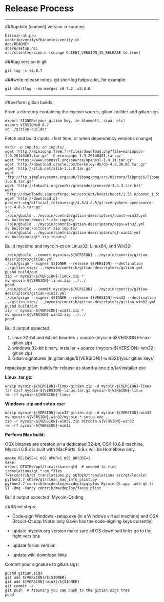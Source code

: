 Release Process
====================

* * *

###update (commit) version in sources


	bitcoin-qt.pro
	contrib/verifysfbinaries/verify.sh
	doc/README*
	share/setup.nsi
	src/clientversion.h (change CLIENT_VERSION_IS_RELEASE to true)

###tag version in git

	git tag -s v0.8.7

###write release notes. git shortlog helps a lot, for example:

	git shortlog --no-merges v0.7.2..v0.8.0

* * *

##perform gitian builds

 From a directory containing the mycoin source, gitian-builder and gitian.sigs
  
	export SIGNER=(your gitian key, ie bluematt, sipa, etc)
	export VERSION=0.8.7
	cd ./gitian-builder

 Fetch and build inputs: (first time, or when dependency versions change)

	mkdir -p inputs; cd inputs/
	wget 'http://miniupnp.free.fr/files/download.php?file=miniupnpc-1.9.20140401.tar.gz' -O miniupnpc-1.9.20140401.tar.gz'
	wget 'https://www.openssl.org/source/openssl-1.0.1i.tar.gz'
	wget 'http://download.oracle.com/berkeley-db/db-4.8.30.NC.tar.gz'
	wget 'http://zlib.net/zlib-1.2.8.tar.gz'
	wget 'ftp://ftp.simplesystems.org/pub/libpng/png/src/history/libpng16/libpng-1.6.8.tar.gz'
	wget 'http://fukuchi.org/works/qrencode/qrencode-3.4.3.tar.bz2'
	wget 'http://downloads.sourceforge.net/project/boost/boost/1.55.0/boost_1_55_0.tar.bz2'
	wget 'http://download.qt-project.org/official_releases/qt/4.8/4.8.5/qt-everywhere-opensource-src-4.8.5.tar.gz'
	cd ..
	./bin/gbuild ../mycoin/contrib/gitian-descriptors/boost-win32.yml
	mv build/out/boost-*.zip inputs/
	./bin/gbuild ../mycoin/contrib/gitian-descriptors/deps-win32.yml
	mv build/out/bitcoin*.zip inputs/
	./bin/gbuild ../mycoin/contrib/gitian-descriptors/qt-win32.yml
	mv build/out/qt*.zip inputs/

 Build mycoind and mycoin-qt on Linux32, Linux64, and Win32:
  
	./bin/gbuild --commit mycoin=v${VERSION} ../mycoin/contrib/gitian-descriptors/gitian.yml
	./bin/gsign --signer $SIGNER --release ${VERSION} --destination ../gitian.sigs/ ../mycoin/contrib/gitian-descriptors/gitian.yml
	pushd build/out
	zip -r mycoin-${VERSION}-linux.zip *
	mv mycoin-${VERSION}-linux.zip ../../
	popd
	./bin/gbuild --commit mycoin=v${VERSION} ../mycoin/contrib/gitian-descriptors/gitian-win32.yml
	./bin/gsign --signer $SIGNER --release ${VERSION}-win32 --destination ../gitian.sigs/ ../mycoin/contrib/gitian-descriptors/gitian-win32.yml
	pushd build/out
	zip -r mycoin-${VERSION}-win32.zip *
	mv mycoin-${VERSION}-win32.zip ../../
	popd

  Build output expected:

  1. linux 32-bit and 64-bit binaries + source (mycoin-${VERSION}-linux-gitian.zip)
  2. windows 32-bit binary, installer + source (mycoin-${VERSION}-win32-gitian.zip)
  3. Gitian signatures (in gitian.sigs/${VERSION}[-win32]/(your gitian key)/

repackage gitian builds for release as stand-alone zip/tar/installer exe

**Linux .tar.gz:**

	unzip mycoin-${VERSION}-linux-gitian.zip -d mycoin-${VERSION}-linux
	tar czvf mycoin-${VERSION}-linux.tar.gz mycoin-${VERSION}-linux
	rm -rf mycoin-${VERSION}-linux

**Windows .zip and setup.exe:**

	unzip mycoin-${VERSION}-win32-gitian.zip -d mycoin-${VERSION}-win32
	mv mycoin-${VERSION}-win32/mycoin-*-setup.exe .
	zip -r mycoin-${VERSION}-win32.zip bitcoin-${VERSION}-win32
	rm -rf mycoin-${VERSION}-win32

**Perform Mac build:**

  OSX binaries are created on a dedicated 32-bit, OSX 10.6.8 machine.
  Mycoin 0.8.x is built with MacPorts.  0.9.x will be Homebrew only.

	qmake RELEASE=1 USE_UPNP=1 USE_QRCODE=1
	make
	export QTDIR=/opt/local/share/qt4  # needed to find translations/qt_*.qm files
	T=$(contrib/qt_translations.py $QTDIR/translations src/qt/locale)
	python2.7 share/qt/clean_mac_info_plist.py
	python2.7 contrib/macdeploy/macdeployqtplus Mycoin-Qt.app -add-qt-tr $T -dmg -fancy contrib/macdeploy/fancy.plist

 Build output expected: Mycoin-Qt.dmg

###Next steps:

* Code-sign Windows -setup.exe (in a Windows virtual machine) and
  OSX Bitcoin-Qt.app (Note: only Gavin has the code-signing keys currently)

* update mycoin.org version
  make sure all OS download links go to the right versions

* update forum version

* update wiki download links

Commit your signature to gitian.sigs:

	pushd gitian.sigs
	git add ${VERSION}/${SIGNER}
	git add ${VERSION}-win32/${SIGNER}
	git commit -a
	git push  # Assuming you can push to the gitian.sigs tree
	popd

